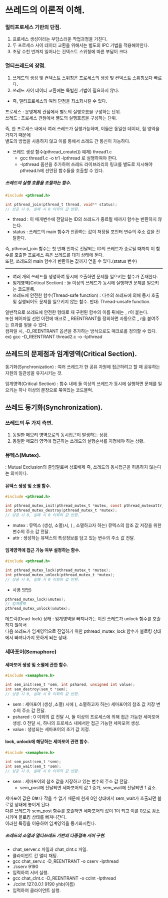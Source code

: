 # 쓰레드의 이론적 이해.

### 멀티프로세스 기반의 단점.
1. 프로세스 생성이라는 부담스러운 작업과정을 거친다.
2. 두 프로세스 사이 데이터 교환을 위해서는 별도의 IPC 기법을 적용해야한다.
3. 초당 수천 번까지 일어나는 컨텍스트 스위칭에 따른 부담이 크다.

### 멀티쓰레드의 장점.
1. 쓰레드의 생성 및 컨텍스트 스위칭은 프로세스의 생성 및 컨텍스트 스위칭보다 빠르다.
2. 쓰레드 사이 데이터 교환에는 특별한 기법이 필요하지 않다.
- 즉, 멀티프로세스의 여러 단점을 최소화시킬 수 있다.

프로세스 : 운영체제 관점에서 별도의 실행흐름을 구성하는 단위.  
쓰레드 : 프로세스 관점에서 별도의 실행흐름을 구성하는 단위.  

즉, 한 프로세스 내에서 여러 쓰레드가 실행가능하며, 이들은 동일한 데이터, 힙 영역을 가지기 때문에  
별도의 방법을 사용하지 않고 이를 통해서 쓰레드 간 통신이 가능하다.  


- 쓰레드 생성 함수(pthread_create()) 예제) thread1.c 
	- gcc thread1.c -o tr1 -lpthread 로 실행하여야 한다.
	- -lpthread 옵션을 추가하여 쓰레드 라이브러리의 링크를 별도로 지시해야 pthread.h에 선언된 함수들을 호출할 수 있다.

##### 쓰레드의 실행 흐름을 조절하는 함수.

```c
#include <pthread.h>

int pthread_join(pthread_t thread, void** status);
// 성공 시 0, 실패 시 0 이외의 값 반환.

```

- thread : 이 매개변수에 전달되는 ID의 쓰레드가 종료될 때까지 함수는 반환하지 않는다.
- status : 쓰레드의 main 함수가 반환하는 값이 저장될 포인터 변수의 주소 값을 전달한다.

즉, pthread_join 함수는 첫 번째 인자로 전달되는 ID의 쓰레드가 종료될 때까지 이 함수를 호출한 프로세스 혹은 쓰레드를 대기 상태에 둔다.  
또한, 쓰레드의 main 함수가 반환하는 값까지 얻을 수 있다.(status 변수)  

------------

- 여러 개의 쓰레드를 생성하여 동시에 호출하면 문제를 일으키는 함수가 존재한다.  
- 임계영역(Critical Section) : 둘 이상의 쓰레드가 동시에 실행하면 문제를 일으키는 코드블록.
- 쓰레드에 안전한 함수(Thread-safe function) : 다수의 쓰레드에 의해 동시 호출 및 실행되어도 문제를 일으키지 않는 함수. 반대: Thread-unsafe function.

일반적으로 쓰레드에 안전한 형태로 재 구현된 함수의 이름 뒤에는 _ r이 붙는다.  
또한 헤어파일 선언 이전에 매크로 _ REENTRANT를 정의하면 자동으로 _ r을 붙여주는 효과를 얻을 수 있다.  
컴파일 시, -D_REENTRANT 옵션을 추가하는 방식으로도 매크로롤 정의할 수 있다. ex) gcc -D_REENTRANT thread2.c -o -lpthread  


## 쓰레드의 문제점과 임계영역(Critical Section).

동기화(Synchronization) : 여러 쓰레드가 한 공유 자원에 접근하려고 할 때 공유하는 자원의 일관성을 유지시키는 것.  


임계영역(Critical Section) : 함수 내에 둘 이상의 쓰레드가 동시에 실행하면 문제를 일으키는 하나 이상의 문장으로 묶여있는 코드블럭.  


## 쓰레드 동기화(Synchronization).

### 쓰레드의 두 가지 측면.
1. 동일한 메모리 영역으로의 동시접근이 발생하는 상황.
2. 동일한 메모리 영역에 접근하는 쓰레드의 실행순서를 지정해야 하는 상황.


### 뮤텍스(Mutex).
 : Mutual Exclusion의 줄임말로써 상호배제 즉, 쓰레드의 동시접근을 허용하지 않는다는 의미이다.

#### 뮤텍스 생성 및 소멸 함수.
```c
#include <pthread.h>

int pthread_mutex_init(pthread_mutex_t *mutex, const pthread_mutexattr_t *attr);
int pthread_mutex_destroy(pthread_mutex_t *mutex);
// 성공 시 0, 실패 시 0 이외의 값 반환.
```

 - mutex : 뮤텍스 (생성, 소멸)시, ( , 소멸하고자 하는) 뮤텍스의 참조 값 저장을 위한 변수의 주소 값 전달.
 - attr : 생성하는 뮤텍스의 특성정보를 담고 있는 변수의 주소 값 전달.
 
 
#### 임계영역에 접근 가능 여부 설정하는 함수.

```c
#include <pthread.h>

int pthread_mutex_lock(pthread_mutex_t *mutex);
int pthread_mutex_unlock(pthread_mutex_t *mutex);
// 성공 시 0, 실패 시 0 이외의 값 반환.
```

- 사용 방법)

```c
pthread_mutex_lock(&mutex);
// 임계영역
pthread_mutex_unlock(&mutex);
```

데드락(Dead-lock) 상태 : 임계영역을 빠져나가는 이전 쓰레드가 unlock 함수를 호출하지 않아서  
다음 쓰레드가 임계영역으로 진입하기 위한 pthread_mutex_lock 함수가 블로킹 상태에서 빠져나가지 못하게 되는 상태.  

### 세마포어(Semaphore)

#### 세마포어 생성 및 소멸에 관한 함수.

```c
#include <semaphore.h>

int sem_init(sem_t *sem, int pshared, unsigned int value);
int sem_destroy(sem_t *sem);
// 성공 시 0, 실패 시 0 이외의 값 반환.
```

- sem : 세마포어 (생성 ,소멸) 시에 (, 소멸하고자 하는) 세마포어의 참조 값 저장 변수의 주소 값 전달.
- pshared : 0 이외의 값 전달 시, 둘 이상의 프로세스에 의해 접근 가능한 세마포어 생성. 0 전달 시, 하나의 프로세스 내에서만 접근 가능한 세마포어 생성.
- value : 생성되는 세마포어의 초기 값 지정.

#### lock, unlock에 해당하는 세마포어 관련 함수.
```c
#include <semaphore.h>

int sem_post(sem_t *sem);
int sem_wait(sem_t *sem);
// 성공 시 0, 실패 시 0 이외의 값 반환.
```

 - sem : 세마포어의 참조 값을 저장하고 있는 변수의 주소 값 전달.
 	- sem_post에 전달되면 세마포어의 값 1 증가, sem_wait에 전달되면 1 감소.

세마포어 값은 0보다 작을 수 없기 때문에 현재 0인 상태에서 sem_wait가 호출되면 블로킹 상태에 놓이게 된다.  
다른 쓰레드가 sem_post 함수를 호출하면 세마포어의 값이 1이 되고 이를 0으로 감소시키며 블로킹 상태를 빠져나간다.  
이러한 특징을 이용하여 임계영역을 동기화시킨다.


##### 쓰레드의 소멸과 멀티쓰레드 기반의 다중접속 서버 구현.
 - chat_server.c 파일과 chat_clnt.c 파일. 
 - 클라이언트 간 멀티 채팅.
 - gcc chat_serv.c -D_REENTRANT -o cserv -lpthread 
 - ./cserv 9190 
 - 입력하여 서버 실행.
 - gcc chat_clnt.c -D_REENTRANT -o cclnt -lpthread 
 - ./cclnt 127.0.0.1 9190 yhb(이름)
 - 입력하여 클라이언트 실행.
